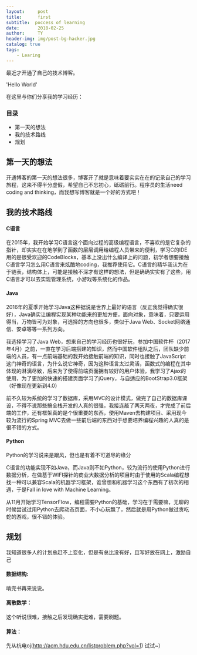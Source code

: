 ```yaml
---
layout:     post
title:      first
subtitle:  poccess of learning
date:       2018-02-25
author:     TY
header-img: img/post-bg-hacker.jpg
catalog: true
tags:
    - Learing
---
```


最近才开通了自己的技术博客。

'Hello World'

在这里与你们分享我的学习经历：

### 目录

- 第一天的想法
- 我的技术路线
- 规划

## 第一天的想法

开通博客的第一天的想法很多，博客开了就是意味着要实实在在的记录自己的学习旅程，这来不得半分虚假，希望自己不忘初心，砥砺前行。程序员的生活need coding
and thinking，而我想写博客就是一个好的方式吧！

## 我的技术路线

#### C语言

在2015年，我开始学习C语言这个面向过程的高级编程语言，不喜欢的是它复杂的指针，却实实在在地学到了函数的层层调用给编程人员带来的便利，学习C的IDE用的是很受欢迎的CodeBlocks，基本上没出什么编译上的问题，初学者想要接触C语言学习怎么用C语言来炫酷地coding，我推荐使用它。C语言的精华我认为在于链表，结构体上，可能是接触不深才有这样的想法，但是确确实实有了这些，用C语言才可以去实现管理系统，小游戏等系统化的作品。

#### Java

2016年的夏季开始学习Java这种据说是世界上最好的语言（反正我觉得确实很好），Java确实让编程实现某种功能来的更加方便，面向对象，意味着，只要运用得当，万物皆可为对象，可选择的方向也很多，类似于Java Web、Socket网络通信、安卓等等一系列方向。

我选择学习了Java Web，想来自己的学习经历也很好玩，参加中国软件杯（2017年4月）之前，一直在学习后端搭建的知识，然而中国软件组队之后，团队缺少前端的人员，有一点前端基础的我开始接触前端的知识，同时也接触了JavaScript这门神奇的语言，为什么说它神奇，因为这种语言太过灵活，函数式的编程在其中体现的淋漓尽致，后来为了使得前端页面拥有较好的用户体验，我学习了Ajax的使用，为了更加的快速的搭建页面学习了jQuery，与自适应的BootStrap3.0框架（好像现在更新到4.0）

前不久较为系统的学习了数据库，采用MVC的设计模式，做完了自己的数据库课设，不得不说那些搞全栈开发的人真的很强，我接连敲了两天两夜，才完成了前后端的工作，还有框架真的是个很重要的东西，使用Maven去构建项目、采用现今较为流行的Spring MVC去做一些前后端的东西对于想要培养编程兴趣的人真的是很不错的方式。

#### Python

Python的学习说来是跟风，但也是有着不可道尽的缘分

C语言的功能实现不如Java，而Java则不如Python，较为流行的使用Python进行数据分析，在做基于WIFI探针的商业大数据分析的项目时由于使用的Scala编程想找一种可以兼容Scala的机器学习框架，谁曾想和机器学习这个东西有了初次的相遇，于是Fall in love with Machine Learning。

从11月开始学习TensorFlow，编程需要Python的基础，学习在于需要嘛，无聊的时候尝试过用Python去爬动态页面，不小心玩飘了，然后就是用Python做过贪吃蛇的游戏，很不错的体验。


## 规划

我知道很多人的计划总赶不上变化，但是有总比没有好，且写好放在网上，激励自己

#### 数据结构:

啃完书再来说说。

#### 离散数学：

这个听说很难，接触之后发现确实挺难，需要刷题。

#### 算法：

先从杭电oj(http://acm.hdu.edu.cn/listproblem.php?vol=1) 试试~）
